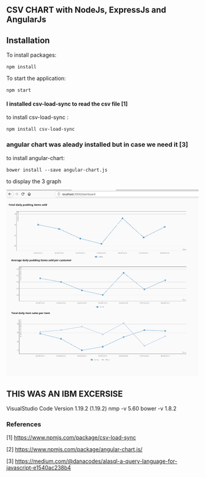 
## CSV CHART with NodeJs, ExpressJs and AngularJs


## Installation

To install packages: 
```
npm install
```
To start the application: 
```
npm start
```

#### I installed csv-load-sync to read the csv file [1]
to install csv-load-sync : 
```
npm install csv-load-sync
```

### angular chart was aleady installed but in case we need it [3]
to install angular-chart: 
```
bower install --save angular-chart.js
```


to display the 3 graph

![Screenshot](ui/images/example.png)



## THIS WAS AN IBM EXCERSISE 


VisualStudio Code Version 1.19.2 (1.19.2)
nmp -v 5.60
bower -v 1.8.2


### References 

[1] https://www.npmjs.com/package/csv-load-sync

[2] https://www.npmjs.com/package/angular-chart.js/

[3] https://medium.com/@danacodes/alasql-a-query-language-for-javascript-e1540ac238b4 